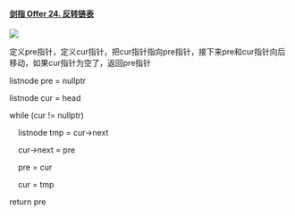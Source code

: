 #### [剑指 Offer 24. 反转链表](https://leetcode.cn/problems/fan-zhuan-lian-biao-lcof/)

![](C:\Users\Administrator\AppData\Roaming\marktext\images\2022-08-02-11-31-33-image.png)

定义pre指针，定义cur指针，把cur指针指向pre指针，接下来pre和cur指针向后移动，如果cur指针为空了，返回pre指针



listnode pre = nullptr

listnode cur = head

while (cur != nullptr) 

    listnode tmp = cur->next

    cur->next = pre

    pre = cur

    cur = tmp

return pre
